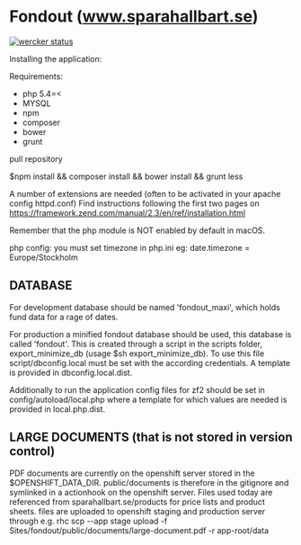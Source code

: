 Fondout (www.sparahallbart.se)
=======================

[![wercker status](https://app.wercker.com/status/38da5829a241418599dc1709c21adcb4/m "wercker status")](https://app.wercker.com/project/bykey/38da5829a241418599dc1709c21adcb4)


Installing the application:

Requirements:
- php 5.4=<
- MYSQL
- npm
- composer
- bower
- grunt


pull repository

$npm install && composer install && bower install && grunt less

A number of extensions are needed (often to be activated in your apache config httpd.conf)
Find instructions following the first two pages on
https://framework.zend.com/manual/2.3/en/ref/installation.html

Remember that the php module is NOT enabled by default in macOS.

php config: you must set timezone in php.ini eg: date.timezone = Europe/Stockholm

DATABASE
--------
For development database should be named 'fondout_maxi', which holds fund data for a rage of dates.

For production a minified fondout database should be used, this database is called 'fondout'. This is created through a script in the scripts folder, export_minimize_db (usage $sh export_minimize_db). To use this file script/dbconfig.local must be set with the according credentials. A template is provided in dbconfig.local.dist.

Additionally to run the application config files for zf2 should be set in config/autoload/local.php where a template for which values are needed is provided in local.php.dist.


LARGE DOCUMENTS (that is not stored in version control)
---------
PDF documents are currently on the openshift server stored in the $OPENSHIFT_DATA_DIR. public/documents is therefore in the gitignore and symlinked in a actionhook on the openshift server.
Files used today are referenced from sparahallbart.se/products for price lists and product sheets.
files are uploaded to openshift staging and production server through e.g.
rhc scp --app stage upload -f Sites/fondout/public/documents/large-document.pdf -r app-root/data
